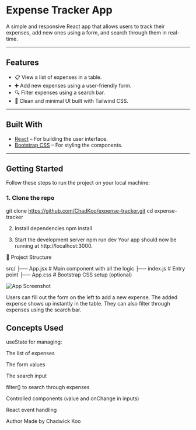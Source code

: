 # Expense Tracker App

A simple and responsive React app that allows users to track their expenses, add new ones using a form, and search through them in real-time.

---

## Features

- 📋 View a list of expenses in a table.
- ➕ Add new expenses using a user-friendly form.
- 🔍 Filter expenses using a search bar.
- 🎨 Clean and minimal UI built with Tailwind CSS.

---

## Built With

- [React](https://reactjs.org/) – For building the user interface.
- [Bootstrap CSS](https://https://getbootstrap.com//) – For styling the components.

---


## Getting Started

Follow these steps to run the project on your local machine:

### 1. Clone the repo
git clone https://github.com/ChadKoo/expense-tracker.git
cd expense-tracker

2. Install dependencies
npm install

3. Start the development server
npm run dev
Your app should now be running at http://localhost:3000.

📁 Project Structure

src/
├── App.jsx         # Main component with all the logic
├── index.js       # Entry point
├── App.css      # Bootstrap CSS setup (optional)


![App Screenshot](./Image/screenshot.png)


Users can fill out the form on the left to add a new expense. The added expense shows up instantly in the table. They can also filter through expenses using the search bar.

## Concepts Used
useState for managing:

The list of expenses

The form values

The search input

filter() to search through expenses

Controlled components (value and onChange in inputs)

React event handling







Author
Made by Chadwick Koo



